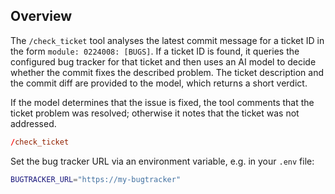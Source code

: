 ## Overview

The `/check_ticket` tool analyses the latest commit message for a ticket ID in the form `module: 0224008: [BUGS]`.
If a ticket ID is found, it queries the configured bug tracker for that ticket and then uses an AI model to decide whether the commit fixes the described problem. The ticket description and the commit diff are provided to the model, which returns a short verdict.

If the model determines that the issue is fixed, the tool comments that the ticket problem was resolved; otherwise it notes that the ticket was not addressed.

```toml
/check_ticket
```

Set the bug tracker URL via an environment variable, e.g. in your `.env` file:

```bash
BUGTRACKER_URL="https://my-bugtracker"
```
